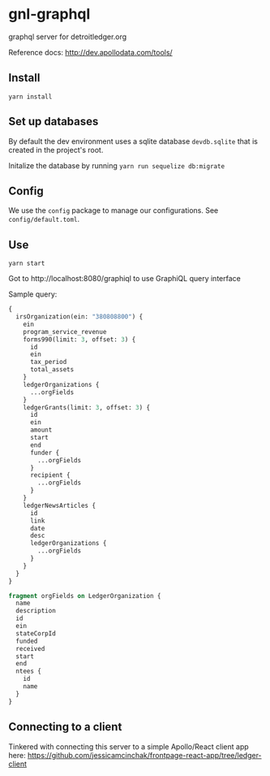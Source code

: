 # gnl-graphql
graphql server for detroitledger.org

Reference docs: http://dev.apollodata.com/tools/

## Install
`yarn install`

## Set up databases

By default the dev environment uses a sqlite database `devdb.sqlite` that is created in the project's root.

Initalize the database by running `yarn run sequelize db:migrate`

## Config

We use the `config` package to manage our configurations. See `config/default.toml`.

## Use
`yarn start`

Got to http://localhost:8080/graphiql to use GraphiQL query interface

Sample query:
```graphql
{
  irsOrganization(ein: "380808800") {
    ein
    program_service_revenue
    forms990(limit: 3, offset: 3) {
      id
      ein
      tax_period
      total_assets
    }
    ledgerOrganizations {
      ...orgFields
    }
    ledgerGrants(limit: 3, offset: 3) {
      id
      ein
      amount
      start
      end
      funder {
        ...orgFields
      }
      recipient {
        ...orgFields
      }
    }
    ledgerNewsArticles {
      id
      link
      date
      desc
      ledgerOrganizations {
        ...orgFields
      }
    }
  }
}

fragment orgFields on LedgerOrganization {
  name
  description
  id
  ein
  stateCorpId
  funded
  received
  start
  end
  ntees {
    id
    name
  }
}
```
## Connecting to a client
Tinkered with connecting this server to a simple Apollo/React client app here: https://github.com/jessicamcinchak/frontpage-react-app/tree/ledger-client
